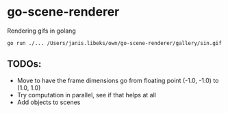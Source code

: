 # go-scene-renderer
Rendering gifs in golang


`go run ./... /Users/janis.libeks/own/go-scene-renderer/gallery/sin.gif`


## TODOs:
* Move to have the frame dimensions go from floating point (-1.0, -1.0) to (1.0, 1.0)
* Try computation in parallel, see if that helps at all
* Add objects to scenes